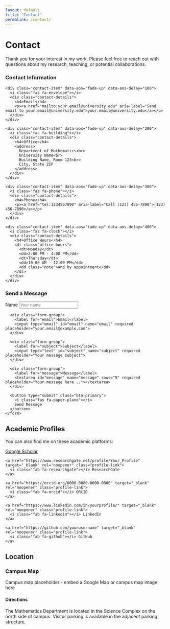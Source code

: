 ```yaml
---
layout: default
title: "Contact"
permalink: /contact/
---
```


# Contact

<div class="contact-intro animate__animated animate__fadeIn">
  <p>Thank you for your interest in my work. Please feel free to reach out with questions about my research, teaching, or potential collaborations.</p>
</div>

<div class="contact-methods">
  <div class="contact-info card">
    <h3>Contact Information</h3>
    
    <div class="contact-item" data-aos="fade-up" data-aos-delay="100">
      <i class="fas fa-envelope"></i>
      <div class="contact-details">
        <h4>Email</h4>
        <p><a href="mailto:your.email@university.edu" aria-label="Send email to your.email@university.edu">your.email@university.edu</a></p>
      </div>
    </div>
    
    <div class="contact-item" data-aos="fade-up" data-aos-delay="200">
      <i class="fas fa-building"></i>
      <div class="contact-details">
        <h4>Office</h4>
        <address>
          Department of Mathematics<br>
          University Name<br>
          Building Name, Room 123<br>
          City, State ZIP
        </address>
      </div>
    </div>
    
    <div class="contact-item" data-aos="fade-up" data-aos-delay="300">
      <i class="fas fa-phone"></i>
      <div class="contact-details">
        <h4>Phone</h4>
        <p><a href="tel:1234567890" aria-label="Call (123) 456-7890">(123) 456-7890</a></p>
      </div>
    </div>
    
    <div class="contact-item" data-aos="fade-up" data-aos-delay="400">
      <i class="fas fa-clock"></i>
      <div class="contact-details">
        <h4>Office Hours</h4>
        <dl class="office-hours">
          <dt>Monday</dt>
          <dd>2:00 PM - 4:00 PM</dd>
          <dt>Thursday</dt>
          <dd>10:00 AM - 12:00 PM</dd>
          <dd class="note">And by appointment</dd>
        </dl>
      </div>
    </div>
  </div>

  <div class="contact-form-container card">
    <h3>Send a Message</h3>
    <form class="contact-form" action="https://formspree.io/f/your-formspree-endpoint" method="POST" data-aos="fade-up" data-aos-delay="500">
      <div class="form-group">
        <label for="name">Name</label>
        <input type="text" id="name" name="name" required placeholder="Your name">
      </div>
      
      <div class="form-group">
        <label for="email">Email</label>
        <input type="email" id="email" name="email" required placeholder="your.email@example.com">
      </div>
      
      <div class="form-group">
        <label for="subject">Subject</label>
        <input type="text" id="subject" name="subject" required placeholder="Your message subject">
      </div>
      
      <div class="form-group">
        <label for="message">Message</label>
        <textarea id="message" name="message" rows="5" required placeholder="Your message here..."></textarea>
      </div>
      
      <button type="submit" class="btn-primary">
        <i class="fas fa-paper-plane"></i>
        Send Message
      </button>
    </form>
  </div>
</div>

## Academic Profiles

<div class="academic-profiles card" data-aos="fade-up">
  <p>You can also find me on these academic platforms:</p>
  
  <div class="profile-links">
    <a href="https://scholar.google.com/citations?user=YOUR_ID" target="_blank" rel="noopener" class="profile-link">
      <i class="fas fa-graduation-cap"></i> Google Scholar
    </a>
    
    <a href="https://www.researchgate.net/profile/Your_Profile" target="_blank" rel="noopener" class="profile-link">
      <i class="fab fa-researchgate"></i> ResearchGate
    </a>
    
    <a href="https://orcid.org/0000-0000-0000-0000" target="_blank" rel="noopener" class="profile-link">
      <i class="fab fa-orcid"></i> ORCID
    </a>
    
    <a href="https://www.linkedin.com/in/yourprofile/" target="_blank" rel="noopener" class="profile-link">
      <i class="fab fa-linkedin"></i> LinkedIn
    </a>
    
    <a href="https://github.com/yourusername" target="_blank" rel="noopener" class="profile-link">
      <i class="fab fa-github"></i> GitHub
    </a>
  </div>
</div>

## Location

<div class="location card" data-aos="fade-up">
  <h3>Campus Map</h3>
  <div class="map-placeholder">
    <!-- Replace with an actual embedded map or image of campus map -->
    <p>Campus map placeholder - embed a Google Map or campus map image here</p>
  </div>
  
  <h4>Directions</h4>
  <p>The Mathematics Department is located in the Science Complex on the north side of campus. Visitor parking is available in the adjacent parking structure.</p>
</div>
